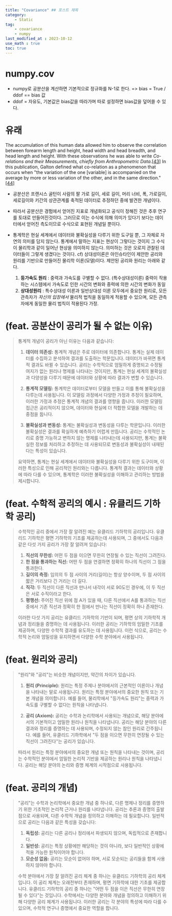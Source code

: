 ```yaml
---
title: "Covariance" ## 포스트 제목
category:       
    - Static
tag:
    - covariance
    - numpy
last_modified_at : 2023-10-12
use_math : true
toc: true
---
```


# numpy.cov
- numpy로 공분산을 계산하면 기본적으로 정규화를 N-1로 한다. => bias = True / ddof == bias 값
- ddof = 자유도, 기본값은 bias값을 따라가며 따로 설정하면 bias값을 덮어쓸 수 있다.

# 유래
The accumulation of this human data allowed him to observe the correlation between forearm length and height, head width and head breadth, and head length and height. With these observations he was able to write _Co-relations and their Measurements, chiefly from Anthropometric Data_.[[43]](https://en.wikipedia.org/wiki/Francis_Galton#cite_note-FOOTNOTEGillham2001c82%E2%80%93102-43) In this publication, Galton defined what co-relation as a phenomenon that occurs when "the variation of the one [variable] is accompanied on the average by more or less variation of the other, and in the same direction."[[44]](https://en.wikipedia.org/wiki/Francis_Galton#cite_note-FOOTNOTEGalton1888273%E2%80%93279-44)

- 공분산은 프랜시스 골턴이 사람의 팔 가로 길이, 세로 길이, 머리 너비, 폭, 가로길이, 세로길이와 키간의 상관관계를 축적된 데이터로 추정하던 중에 발견한 개념이다.
- 따라서 공분산은 경험에서 얻어진 지표로 개념화되고 공식이 정해진 것은 추후 연구를 토대로 만들어진것이다. 그러므로 이는 수식에 의해 의미가 있다기 보다는 데이터에서 얻어진 측도이므로 수식으로 표현된 개념일 뿐이다.

- 통계학은 현실 세계에서 데이터와 불확실성을 다루기 위한 도구일 뿐, 그 자체로 자연의 의미를 담지 않는다. 통계에서 말하는 지표는 현상이 그렇다는 것이지 그 수식이 물리학과 같이 일어난 현상을 의미하지 않는다. 의미하는 것은 오로지 관찰된 데이터들이 그렇게 생겼다는 것이다. 
cf) 상대성이론은 아인슈타인이 제안한 공리와 원리를 기반으로 만들어진 물리학 이론(모델)이다. 제안된 공리와 원리는 아래와 같다.
	1. **등가속도 원리** : 중력과 가속도를 구별할 수 없다. (특수상대성이론) 중력이 작용하는 시스템에서 가속도로 인한 시간의 변화와 중력에 의한 시간의 변화가 동일
	2. **상대성원리** : 특수상대성 이론과 일반상대성 이론 모두에서 중요한 원리로, 모든 관측자가 *자신의 입장에서* 물리적 법칙을 동일하게 적용할 수 있으며, 모든 관측자에게 동일한 물리 법칙이 적용된다 가정.


# (feat. 공분산이 공리가 될 수 없는 이유)

>통계적 개념이 공리가 아닌 이유는 다음과 같습니다:
>1. **데이터 의존성:** 통계적 개념은 주로 데이터에 의존합니다. 통계는 실제 데이터를 수집하고 분석하여 결과를 도출하는 학문입니다. 데이터가 바뀌면 통계적 결과도 바뀔 수 있습니다. 공리는 수학적으로 엄밀하게 증명되고 수정될 여지가 없는 원리나 명제를 나타내는 것이지만, 통계는 현실 세계의 불확실성과 다양성을 다루기 때문에 데이터와 상황에 따라 결과가 변할 수 있습니다.
>
>2. **통계적 모델링:** 통계학은 데이터로부터 모델을 만들고 이를 통해 불확실성을 다루는데 사용됩니다. 이 모델링 과정에서 다양한 가정과 추정이 필요하며, 이러한 가정과 추정은 통계적 개념의 결과를 영향을 줍니다. 이러한 모델링 접근은 공리적이지 않으며, 데이터와 현실에 더 적합한 모델을 개발하는 데 중점을 둡니다.
>
>3. **불확실성과 변동성:** 통계는 불확실성과 변동성을 다루는 학문입니다. 이러한 불확실성은 결과를 확실하게 예측하기 어렵게 만듭니다. 공리는 수학적인 논리로 증명 가능하고 변하지 않는 명제를 나타내는데 사용되지만, 통계는 불확실한 정보를 처리하고 추정하는 데 사용되므로 변동성과 불확실성이 내재된다는 특성이 있습니다.
>
>요약하면, 통계는 현실 세계에서 데이터와 불확실성을 다루기 위한 도구이며, 이러한 특성으로 인해 공리적인 원리와는 다릅니다. 통계적 결과는 데이터와 상황에 따라 다를 수 있으며, 통계학은 이러한 불확실성을 이해하고 관리하는 방법을 제시합니다.


# (feat. 수학적 공리의 예시 : 유클리드 기하학 공리)

>수학적인 공리 중에서 가장 잘 알려진 예는 유클리드 기하학의 공리입니다. 유클리드 기하학은 평면 기하학의 기초를 제공하는데 사용되며, 그 중에서도 다음과 같은 다섯 가지 공리가 가장 잘 알려져 있습니다:
>
>1. **직선의 무한성:** 어떤 두 점을 이으면 무한히 연장될 수 있는 직선이 그려진다.
>2. **한 점을 통과하는 직선:** 어떤 두 점을 연결하면 정확히 하나의 직선이 그 점을 통과한다.
>3. **길이의 측정:** 임의의 두 점 사이의 거리(길이)는 항상 양수이며, 두 점 사이의 짧은 거리보다 긴 거리는 더 길다.
>4. **직각:** 두 직선이 다른 직선과 만나서 내각이 서로 90도인 경우에, 이 두 직선은 서로 수직이라고 한다.
>5. **평행선:** 주어진 직선 위에 점 A가 있을 때, 다른 직선에서 A를 통과하는 직선 중에서 기존 직선과 정확히 한 점에서 만나는 직선이 정확히 하나 존재한다.
>
>이러한 다섯 가지 공리는 유클리드 기하학의 기반이 되며, 평면 상의 기하학적 개념과 정리들을 증명하는 데 사용됩니다. 이러한 공리는 기하학의 엄밀한 기초를 제공하며, 다양한 수학적 결과를 유도하는 데 사용됩니다. 이런 식으로, 공리는 수학적 논리와 엄밀성을 유지하면서 다양한 수학 분야에서 사용됩니다.


# (feat. 원리와 공리)

>"원리"와 "공리"는 비슷한 개념이지만, 약간의 차이가 있습니다.
>
>1. **원리 (Principle):** 원리는 특정 주제나 분야에서의 근본적인 이론이나 개념을 나타내는 말로 사용됩니다. 원리는 특정 분야에서의 중요한 원칙 또는 기본 개념을 의미합니다. 예를 들어, 물리학에서 "등가속도 원리"는 중력과 가속도를 구별할 수 없다는 원칙을 나타냅니다.
>
>2. **공리 (Axiom):** 공리는 수학과 논리학에서 사용되는 개념으로, 해당 분야에서의 기본적이고 엄밀한 원리나 원칙을 나타냅니다. 공리는 해당 분야의 다른 결과와 정리를 증명하는 데 사용되며, 수정되지 않는 참인 원리로 간주됩니다. 예를 들어, 유클리드 기하학에서 "두 점을 이으면 무한히 연장될 수 있는 직선이 그려진다"는 공리가 있습니다.
>
>따라서 원리는 특정 분야에서의 중요한 개념 또는 원칙을 나타내는 것이며, 공리는 수학적인 분야에서 엄밀한 논리적 기반을 제공하는 원리나 원칙을 나타냅니다. 공리는 해당 분야의 논리와 증명 체계의 시작점으로 사용됩니다.


# (feat. 공리의 개념)


> "공리"는 수학과 논리학에서 중요한 개념 중 하나로, 다른 명제나 정리를 증명하기 위한 기초적인 논리적 근거나 원리를 나타냅니다. 공리는 추론과 증명의 출발점으로 사용되며, 다른 수학적 개념을 정의하고 이해하는 데 필요합니다.
> 일반적으로 공리는 다음과 같은 특성을 갖습니다:
> 1. **독립성:** 공리는 다른 공리나 정리에서 파생되지 않으며, 독립적으로 존재합니다.
> 2. **일반성:** 공리는 특정 상황에만 해당하는 것이 아니라, 보다 일반적인 상황에 적용 가능한 원칙이어야 합니다.
> 3. **모순성 없음:** 공리는 모순이 없어야 하며, 서로 모순되는 공리들을 함께 사용하지 않아야 합니다.
>
> 수학 분야에서 가장 잘 알려진 공리 체계 중 하나는 유클리드 기하학의 공리 체계입니다. 이 공리 체계는 오래전부터 존재하며, 평면 기하학에 대한 기초를 제공합니다. 유클리드 기하학의 공리 중 하나는 "어떤 두 점을 이은 직선은 무한히 연장될 수 있다"는 것입니다.
> 수학에서는 다양한 분야와 개념을 정의하고 이해하기 위해 다양한 공리 체계가 사용됩니다. 이러한 공리는 각 분야의 특성에 따라 다를 수 있으며, 수학적 연구나 증명에서 중요한 역할을 합니다.
